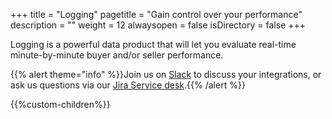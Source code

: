 +++
title = "Logging"
pagetitle = "Gain control over your performance"
description = ""
weight = 12
alwaysopen = false
isDirectory = false
+++

Logging is a powerful data product that will let you evaluate real-time minute-by-minute buyer and/or seller performance.

{{% alert theme="info" %}}Join us on [Slack](https://slack.travelgatex.com/) to discuss your integrations, or ask us questions via our [Jira Service desk](https://xmltravelgate.atlassian.net/servicedesk/customer/portal/7).{{% /alert %}}


{{%custom-children%}}
